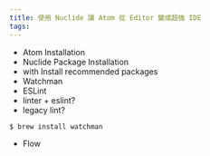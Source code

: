```yaml
---
title: 使用 Nuclide 讓 Atom 從 Editor 變成超強 IDE
tags:
---
```

<!--  -->
*   Atom Installation
*   Nuclide Package Installation
  * with Install recommended packages
*   Watchman
*   ESLint
  *   linter + eslint?
  * legacy lint?
```sh
$ brew install watchman
```
* Flow

<!--  -->
